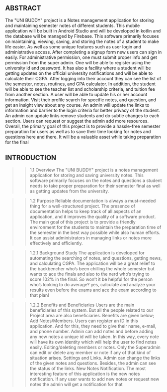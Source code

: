 ## ABSTRACT

The "UNI BUDDY" project is a Notes management application for storing and maintaining semester notes of different students. This mobile application will be built in Android Studio and will be developed in kotlin and the database will be managed by Firebase.
This software primarily focuses on maintaining, viewing, saving, and storing the notes of a student to make life easier. As well as some unique features such as user login and administrative access. After completing a signup form new users can sign in easily. For administrative permission, one must submit proper info and get permission from the super admin. One will be able to register using the university id and password. It has also a facility where a student will be getting updates on the official university notifications and will be able to calculate their CGPA. After logging into their account they can see the list of the semester, notes, routines, and GPA calculator. In addition, the student will be able to see the teacher list and scholarship criteria, and tuition fee from another section.
A user will be able to update his or her account information. Visit their profile search for specific notes, and question, and get an insight view about any course. An admin will update the links to information and barrier to the login criteria for better privacy of the student. An admin can update links remove students and do subtle changes to each section. Users can request or suggest the admin add more resources.
Overall, the primary goal of this project is to provide a hassle-free semester preparation for users as well as to save their time looking for notes and questions here and there. It will be a valuable asset while taking preparation for the final

## INTRODUCTION

>> 1.1 Overview
The "UNI BUDDY" project is a notes management application for storing and saving university notes. This software primarily focuses on the notes and questions a student needs to take proper preparation for their semester final as well as getting updates from the university.

>> 1.2 Purpose
Reliable documentation is always a must-needed thing for a well-structured project. The presence of documentation helps to keep track of all aspects of an application, and it improves the quality of a software product.
The main goal of this project is to provide a friendly environment for the students to maintain the preparation time of the semester in the best way possible while also human efforts. It can assist administrators in managing links or notes more effectively and efficiently.

>> 1.2.1 Background Study
The application is developed for automating the searching of notes, and questions, getting news, and calculating CGPA. The application will be a great relief to the backbencher who’s been chilling the whole semester but wants to ace the finals and also to the nerd who’s trying to score 102% in the final. So won’t it be helpful for the person who’s looking to do average? yes, calculate and analyze your results even before the exams and ace the exam according to that plan!

>> 1.2.2 Benefits and Beneficiaries
Users are the main beneficiaries of this system. But all the people related to our Project area are also beneficiaries. Benefits are given below;
Add Notes/Members.
Users can register an ID in this application. And for this, they need to give their name, e-mail, and phone number. Admin can add notes and before adding
any new notes a unique id will be taken. In this way, every note will have its own identity which will help the user to find notes easily.
Editing/deleting members or notes.
Only the Superadmin can edit or delete any member or note if any of that kind of situation arises.
Settings and Links.
Admin can change the links of the given notes and questions. Besides, the admin can see the status of the links.
New Notes Notification.
The most interesting feature of this application is the new notes notification. If any user wants to add new notes or request new notes the admin will get a notification for that